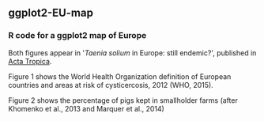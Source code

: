 ## ggplot2-EU-map
### R code for a ggplot2 map of Europe

Both figures appear in '_Taenia solium_ in Europe: still endemic?', published in [Acta Tropica](http://dx.doi.org/10.1016/j.actatropica.2015.08.006).

Figure 1 shows the World Health Organization definition of European countries and areas at risk of cysticercosis, 2012 (WHO, 2015).

Figure 2 shows the percentage of pigs kept in smallholder farms (after Khomenko et al., 2013 and Marquer et al., 2014)
